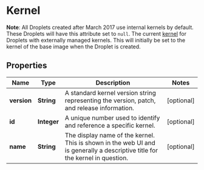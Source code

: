 

# Kernel

**Note**: All Droplets created after March 2017 use internal kernels by default. These Droplets will have this attribute set to `null`.  The current [kernel](https://www.digitalocean.com/docs/droplets/how-to/kernel/) for Droplets with externally managed kernels. This will initially be set to the kernel of the base image when the Droplet is created. 

## Properties

| Name | Type | Description | Notes |
|------------ | ------------- | ------------- | -------------|
|**version** | **String** | A standard kernel version string representing the version, patch, and release information. |  [optional] |
|**id** | **Integer** | A unique number used to identify and reference a specific kernel. |  [optional] |
|**name** | **String** | The display name of the kernel. This is shown in the web UI and is generally a descriptive title for the kernel in question. |  [optional] |



